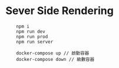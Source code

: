 # Sever Side Rendering

```
    npm i
    npm run dev
    npm run prod
    npm run server
```

``` Run docker
    docker-compose up // 啟動容器
    docker-compose down // 級數容器
```
